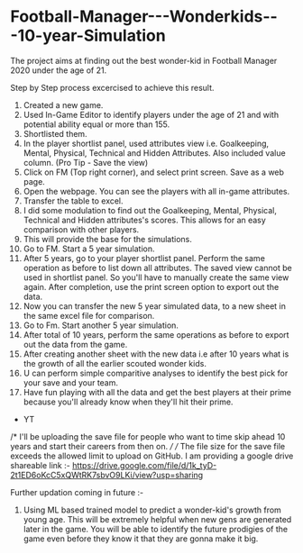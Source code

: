 # Football-Manager---Wonderkids---10-year-Simulation
The project aims at finding out the best wonder-kid in Football Manager 2020 under the age of 21. 


Step by Step process excercised to achieve this result.

1. Created a new game.
2. Used In-Game Editor to identify players under the age of 21 and with potential ability equal or more than 155.
3. Shortlisted them.
4. In the player shortlist panel, used attributes view i.e. Goalkeeping, Mental, Physical, Technical and Hidden Attributes. Also included value column.  (Pro Tip - Save the view)
5. Click on FM (Top right corner), and select print screen. Save as a web page.
6. Open the webpage. You can see the players with all in-game attributes.
7. Transfer the table to excel.
8. I did some modulation to find out the Goalkeeping, Mental, Physical, Technical and Hidden attributes's scores. This allows for an easy comparison with other players.
9. This will provide the base for the simulations. 
10. Go to FM. Start a 5 year simulation.
11. After 5 years, go to your player shortlist panel. Perform the same operation as before to list down all attributes. The saved view cannot be used in shortlist panel. So you'll     have to manually create the same view again. After completion, use the print screen option to export out the data.
12. Now you can transfer the new 5 year simulated data, to a new sheet in the same excel file for comparison.
13. Go to Fm. Start another 5 year simulation.
14. After total of 10 years, perform the same operations as before to export out the data from the game.
15. After creating another sheet with the new data i.e after 10 years what is the growth of all the earlier scouted wonder kids.
16. U can perform simple comparitive analyses to identify the best pick for your save and your team.
17. Have fun playing with all the data and get the best players at their prime because you'll already know when they'll hit their prime.

- YT

/* I'll be uploading the save file for people who want to time skip ahead 10 years and start their careers from then on. */
/* The file size for the save file exceeds the allowed limit to upload on GitHub. I am providing a google drive shareable link :- https://drive.google.com/file/d/1k_tyD-2t1ED6oKcC5xQWtRK7sbvO9LKi/view?usp=sharing

Further updation coming in future :-

1. Using ML based trained model to predict a wonder-kid's growth from young age. This will be extremely helpful when new gens are generated later in the game. You will be able to identify the future prodigies of the game even before they know it that they are gonna make it big.
